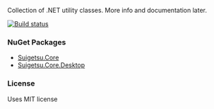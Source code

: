 Collection of .NET utility classes. More info and documentation later.

[![Build status](https://ci.appveyor.com/api/projects/status/y5yktqe583fi0wug?svg=true)](https://ci.appveyor.com/project/stewshka/suigetsu)

### NuGet Packages

- [Suigetsu.Core](https://www.nuget.org/packages/Suigetsu.Core/)
- [Suigetsu.Core.Desktop](https://www.nuget.org/packages/Suigetsu.Core.Desktop/)

### License

Uses MIT license
